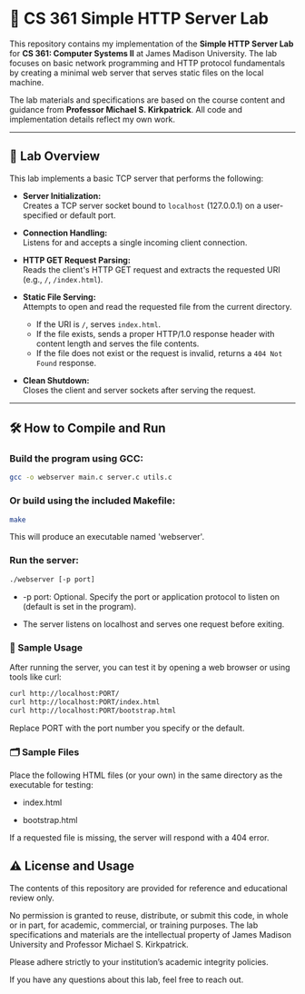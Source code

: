 # 📂 CS 361 Simple HTTP Server Lab

This repository contains my implementation of the **Simple HTTP Server Lab** for **CS 361: Computer Systems II** at James Madison University. The lab focuses on basic network programming and HTTP protocol fundamentals by creating a minimal web server that serves static files on the local machine.

The lab materials and specifications are based on the course content and guidance from **Professor Michael S. Kirkpatrick**. All code and implementation details reflect my own work.

---

## 🧠 Lab Overview

This lab implements a basic TCP server that performs the following:

- **Server Initialization:**  
  Creates a TCP server socket bound to `localhost` (127.0.0.1) on a user-specified or default port.

- **Connection Handling:**  
  Listens for and accepts a single incoming client connection.

- **HTTP GET Request Parsing:**  
  Reads the client's HTTP GET request and extracts the requested URI (e.g., `/`, `/index.html`).

- **Static File Serving:**  
  Attempts to open and read the requested file from the current directory.  
  - If the URI is `/`, serves `index.html`.  
  - If the file exists, sends a proper HTTP/1.0 response header with content length and serves the file contents.  
  - If the file does not exist or the request is invalid, returns a `404 Not Found` response.

- **Clean Shutdown:**  
  Closes the client and server sockets after serving the request.

---

## 🛠️ How to Compile and Run

### Build the program using GCC:
```bash
gcc -o webserver main.c server.c utils.c
```
### Or build using the included Makefile:
```bash
make
```

This will produce an executable named 'webserver'.

### Run the server:
```bash
./webserver [-p port]
```
- -p port: Optional. Specify the port or application protocol to listen on (default is set in the program).

- The server listens on localhost and serves one request before exiting.

### 📂 Sample Usage
After running the server, you can test it by opening a web browser or using tools like curl:

``` bash
curl http://localhost:PORT/
curl http://localhost:PORT/index.html
curl http://localhost:PORT/bootstrap.html
```
Replace PORT with the port number you specify or the default.

### 🗂️ Sample Files
Place the following HTML files (or your own) in the same directory as the executable for testing:

- index.html

- bootstrap.html

If a requested file is missing, the server will respond with a 404 error.

## ⚠️ License and Usage
The contents of this repository are provided for reference and educational review only.

No permission is granted to reuse, distribute, or submit this code, in whole or in part, for academic, commercial, or training purposes. The lab specifications and materials are the intellectual property of James Madison University and Professor Michael S. Kirkpatrick.

Please adhere strictly to your institution’s academic integrity policies.

If you have any questions about this lab, feel free to reach out.
